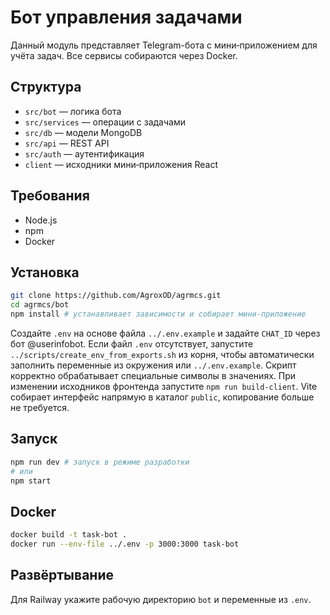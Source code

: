 <!-- Назначение файла: описание Telegram-бота и инструкции по запуску. -->
# Бот управления задачами

Данный модуль представляет Telegram-бота с мини‑приложением для учёта задач. Все сервисы собираются через Docker.

## Структура
- `src/bot` — логика бота
- `src/services` — операции с задачами
- `src/db` — модели MongoDB
- `src/api` — REST API
- `src/auth` — аутентификация
- `client` — исходники мини‑приложения React

## Требования
- Node.js
- npm
- Docker

## Установка
```bash
git clone https://github.com/AgroxOD/agrmcs.git
cd agrmcs/bot
npm install # устанавливает зависимости и собирает мини‑приложение
```
Создайте `.env` на основе файла `../.env.example` и задайте `CHAT_ID` через бот @userinfobot.
Если файл `.env` отсутствует, запустите `../scripts/create_env_from_exports.sh` из корня,
чтобы автоматически заполнить переменные из окружения или `../.env.example`.
Скрипт корректно обрабатывает специальные символы в значениях.
При изменении исходников фронтенда запустите `npm run build-client`.
Vite собирает интерфейс напрямую в каталог `public`, копирование больше не требуется.

## Запуск
```bash
npm run dev # запуск в режиме разработки
# или
npm start
```

## Docker
```bash
docker build -t task-bot .
docker run --env-file ../.env -p 3000:3000 task-bot
```

## Развёртывание
Для Railway укажите рабочую директорию `bot` и переменные из `.env`.
